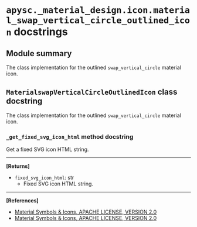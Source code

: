 # `apysc._material_design.icon.material_swap_vertical_circle_outlined_icon` docstrings

## Module summary

The class implementation for the outlined `swap_vertical_circle` material icon.

## `MaterialswapVerticalCircleOutlinedIcon` class docstring

The class implementation for the outlined `swap_vertical_circle` material icon.

### `_get_fixed_svg_icon_html` method docstring

Get a fixed SVG icon HTML string.<hr>

**[Returns]**

- `fixed_svg_icon_html`: str
  - Fixed SVG icon HTML string.

<hr>

**[References]**

- [Material Symbols & Icons, APACHE LICENSE, VERSION 2.0](https://fonts.google.com/icons?icon.size=24&icon.color=%23e8eaed)
- [Material Symbols & Icons, APACHE LICENSE, VERSION 2.0](https://www.apache.org/licenses/LICENSE-2.0.html)